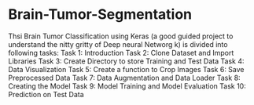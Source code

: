 # Brain-Tumor-Segmentation
Thsi Brain Tumor Classification using Keras (a good guided project to understand the nitty gritty of Deep neural Networg
k) is divided into following tasks:
Task 1: Introduction
Task 2: Clone Dataset and Import Libraries
Task 3: Create Directory to store Training and Test Data
Task 4: Data Visualization
Task 5: Create a function to Crop Images
Task 6: Save Preprocessed Data
Task 7: Data Augmentation and Data Loader
Task 8: Creating the Model
Task 9: Model Training and Model Evaluation
Task 10: Prediction on Test Data
